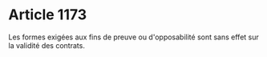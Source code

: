 # Article 1173

Les formes exigées aux fins de preuve ou d'opposabilité sont sans effet sur la validité des contrats.